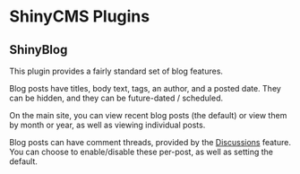# ShinyCMS Plugins

## ShinyBlog

This plugin provides a fairly standard set of blog features.

Blog posts have titles, body text, tags, an author, and a posted date. They can be hidden, and they can be future-dated / scheduled.

On the main site, you can view recent blog posts (the default) or view them by month or year, as well as viewing individual posts.

Blog posts can have comment threads, provided by the [Discussions](../features/Discussions.md) feature. You can choose to enable/disable these per-post, as well as setting the default.
